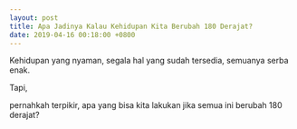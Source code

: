 ```yaml
---
layout: post
title: Apa Jadinya Kalau Kehidupan Kita Berubah 180 Derajat?
date: 2019-04-16 00:18:00 +0800
---
```


Kehidupan yang nyaman, segala hal yang sudah tersedia, semuanya serba enak.

Tapi, 

pernahkah terpikir, apa yang bisa kita lakukan jika semua ini berubah 180 derajat?